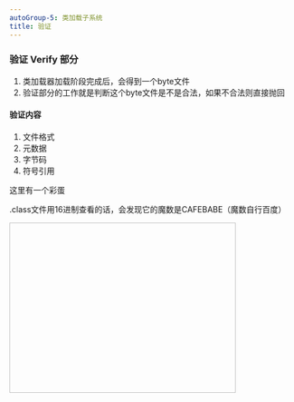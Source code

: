 ```yaml
---
autoGroup-5: 类加载子系统
title: 验证
---
```

### 验证 Verify 部分
1. 类加载器加载阶段完成后，会得到一个byte文件
2. 验证部分的工作就是判断这个byte文件是不是合法，如果不合法则直接抛回



#### 验证内容
1. 文件格式
2. 元数据
3. 字节码
4. 符号引用

这里有一个彩蛋

.class文件用16进制查看的话，会发现它的魔数是CAFEBABE（魔数自行百度）

<img :src="$withBase('/assets/img/jvm/jvm-5-5-1.png')"  width="400" height="300">